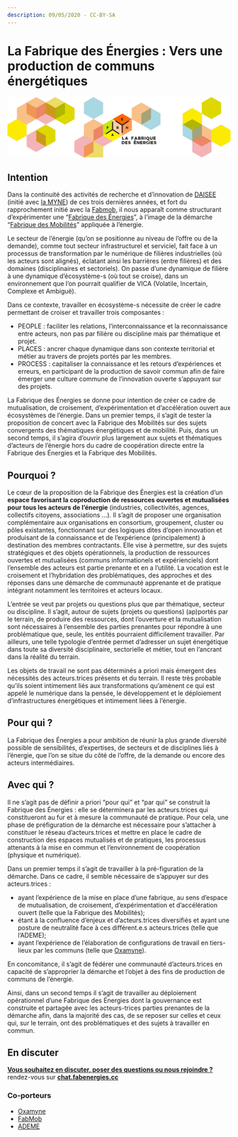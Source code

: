 ```yaml
---
description: 09/05/2020 - CC-BY-SA
---
```


# La Fabrique des Énergies : Vers une production de communs énergétiques

![](.gitbook/assets/bandeau_fabrique-des-energies.png)



## Intention

Dans la continuité des activités de recherche et d’innovation de [DAISEE](http://daisee.org) \(initié avec [la MYNE](http://lamyne.org)\) de ces trois dernières années, et fort du rapprochement initié avec la [Fab](http://lafabriquedesmobilites.fr/)[mob](http://lafabriquedesmobilites.fr/), il nous apparaît comme structurant d’expérimenter une “[Fabrique des Énergies](https://fabenergies.cc)”, à l’image de la démarche “[Fabrique des Mobilités](https://wiki.lafabriquedesmobilites.fr/wiki/Accueil)” appliquée à l’énergie.

Le secteur de l’énergie \(qu’on se positionne au niveau de l’offre ou de la demande\), comme tout secteur infrastructurel et serviciel, fait face à un processus de transformation par le numérique de filières industrielles \(où les acteurs sont alignés\), éclatant ainsi les barrières \(entre filières\) et des domaines \(disciplinaires et sectoriels\). On passe d’une dynamique de filière à une dynamique d’écosystème-s \(où tout se croise\), dans un environnement que l’on pourrait qualifier de VICA \(Volatile, Incertain, Complexe et Ambiguë\).

Dans ce contexte, travailler en écosystème-s nécessite de créer le cadre permettant de croiser et travailler trois composantes :

*  PEOPLE : faciliter les relations, l’interconnaissance et la reconnaissance entre acteurs, non pas par filière ou discipline mais par thématique et projet.
*  PLACES : ancrer chaque dynamique dans son contexte territorial et métier au travers de projets portés par les membres.
*  PROCESS : capitaliser la connaissance et les retours d’expériences et erreurs, en participant de la production de savoir commun afin de faire émerger une culture commune de l’innovation ouverte s’appuyant sur des projets.

La Fabrique des Énergies se donne pour intention de créer ce cadre de mutualisation, de croisement, d’expérimentation et d’accélération ouvert aux écosystèmes de l’énergie. Dans un premier temps, il s’agit de tester la proposition de concert avec la Fabrique des Mobilités sur des sujets convergents des thématiques énergétiques et de mobilité. Puis, dans un second temps, il s’agira d’ouvrir plus largement aux sujets et thématiques d’acteurs de l’énergie hors du cadre de coopération directe entre la Fabrique des Énergies et la Fabrique des Mobilités.

## Pourquoi ?

Le cœur de la proposition de la Fabrique des Énergies est la création d’un **espace favorisant la coproduction de ressources ouvertes et mutualisées pour tous les acteurs de l’énergie** \(industries, collectivités, agences, collectifs citoyens, associations …\). Il s’agit de proposer une organisation complémentaire aux organisations en consortium, groupement, cluster ou pôles existantes, fonctionnant sur des logiques dites d’open innovation et produisant de la connaissance et de l’expérience \(principalement\) à destination des membres contractants. Elle vise à permettre, sur des sujets stratégiques et des objets opérationnels, la production de ressources ouvertes et mutualisées \(communs informationels et expérienciels\) dont l’ensemble des acteurs est partie prenante et en a l’utilité. La vocation est le croisement et l’hybridation des problématiques, des approches et des réponses dans une démarche de communauté apprenante et de pratique intégrant notamment les territoires et acteurs locaux.

L’entrée se veut par projets ou questions plus que par thématique, secteur ou discipline. Il s’agit, autour de sujets \(projets ou questions\) \(ap\)portés par le terrain, de produire des ressources, dont l’ouverture et la mutualisation sont nécessaires à l’ensemble des parties prenantes pour répondre à une problématique que, seule, les entités pourraient difficilement travailler. Par ailleurs, une telle typologie d’entrée permet d’adresser un sujet énergétique dans toute sa diversité disciplinaire, sectorielle et métier, tout en l’ancrant dans la réalité du terrain.

Les objets de travail ne sont pas déterminés a priori mais émergent des nécessités des acteurs.trices présents et du terrain. Il reste très probable qu’ils soient intimement liés aux transformations qu’amènent ce qui est appelé le numérique dans la pensée, le développement et le déploiement d’infrastructures énergétiques et intimement liées à l’énergie.

## Pour qui ?

La Fabrique des Énergies a pour ambition de réunir la plus grande diversité possible de sensibilités, d’expertises, de secteurs et de disciplines liés à l’énergie, que l’on se situe du côté de l’offre, de la demande ou encore des acteurs intermédiaires.

## Avec qui ?

Il ne s’agit pas de définir a priori “pour qui” et “par qui” se construit la Fabrique des Énergies : elle se déterminera par les acteurs.trices qui constitueront au fur et à mesure la communauté de pratique. Pour cela, une phase de préfiguration de la démarche est nécessaire pour s’attacher à constituer le réseau d’acteurs.trices et mettre en place le cadre de construction des espaces mutualisés et de pratiques, les processus attenants à la mise en commun et l’environnement de coopération \(physique et numérique\).

Dans un premier temps il s’agit de travailler à la pré-figuration de la démarche. Dans ce cadre, il semble nécessaire de s’appuyer sur des acteurs.trices :

*  ayant l’expérience de la mise en place d’une fabrique, au sens d’espace de mutualisation, de croisement, d’expérimentation et d’accélération ouvert \(telle que la Fabrique des Mobilités\);
*  étant à la confluence d’enjeux et d’acteurs.trices diversifiés et ayant une posture de neutralité face à ces différent.e.s acteurs.trices \(telle que l’ADEME\);
*  ayant l’expérience de l’élaboration de configurations de travail en tiers-lieux par les communs \(telle que [Oxamyne](https://oxamyne.coop)\).

En concomitance, il s’agit de fédérer une communauté d’acteurs.trices en capacité de s’approprier la démarche et l’objet à des fins de production de communs de l’énergie.

Ainsi, dans un second temps il s’agit de travailler au déploiement opérationnel d’une Fabrique des Énergies dont la gouvernance est construite et partagée avec les acteurs-trices parties prenantes de la démarche afin, dans la majorité des cas, de se reposer sur celles et ceux qui, sur le terrain, ont des problématiques et des sujets à travailler en commun.

## En discuter

[**Vous souhaitez en discuter, poser des questions ou nous rejoindre ?**](https://chat.fabenergies.cc) rendez-vous sur [**chat.fabenergies.cc**](https://chat.fabenergies.cc)

### Co-porteurs

*  [Oxamyne](https://oxamyne.org)
*  [FabMob](http://lafabriquedesmobilites.fr/)
*  [ADEME](http://ademe.fr)

